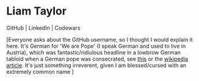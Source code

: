 # Liam Taylor

GitHub | LinkedIn | Codewars

[Everyone asks about the GitHub username, so I thought I would explain it here. It's German for 'We are Pope' (I speak German and used to live in Austria), which was fantastic/ridiulous headline in a lowbrow German tabloid when a German pope was consecrated, see [this](https://www.google.co.uk/search?q=wirsind+papst+bild&espv=2&biw=1231&bih=633&source=lnms&tbm=isch&sa=X&ved=0ahUKEwi-pMqjnYDRAhVCshQKHcktB_0Q_AUIBigB&dpr=2#imgrc=VCYdUJ3YpSRwiM%3A) or the [wikipedia article](https://de.wikipedia.org/wiki/Wir_sind_Papst!). It's just something irreverent, given I am blessed/cursed with an extremely common name ]
